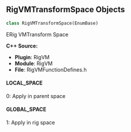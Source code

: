 ## RigVMTransformSpace Objects

```python
class RigVMTransformSpace(EnumBase)
```

ERig VMTransform Space

**C++ Source:**

- **Plugin**: RigVM
- **Module**: RigVM
- **File**: RigVMFunctionDefines.h

<a id="unreal.RigVMTransformSpace.LOCAL_SPACE"></a>

#### LOCAL_SPACE

0: Apply in parent space

<a id="unreal.RigVMTransformSpace.GLOBAL_SPACE"></a>

#### GLOBAL_SPACE

1: Apply in rig space

<a id="unreal.BoneGetterSetterMode"></a>